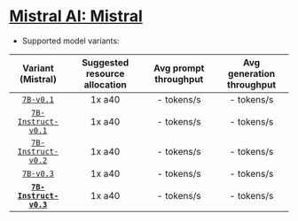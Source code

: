 # [Mistral AI: Mistral](https://huggingface.co/mistralai) 
* Supported model variants:

| Variant (Mistral) | Suggested resource allocation | Avg prompt throughput | Avg generation throughput |
|:----------:|:----------:|:----------:|:----------:|
|[`7B-v0.1`](https://huggingface.co/mistralai/Mistral-7B-v0.1)| 1x a40 | - tokens/s | - tokens/s|
|[`7B-Instruct-v0.1`](https://huggingface.co/mistralai/Mistral-7B-Instruct-v0.1)| 1x a40 | - tokens/s | - tokens/s|
|[`7B-Instruct-v0.2`](https://huggingface.co/mistralai/Mistral-7B-v0.2)| 1x a40 | - tokens/s | - tokens/s|
|[`7B-v0.3`](https://huggingface.co/mistralai/Mistral-7B-v0.3)| 1x a40 | - tokens/s | - tokens/s |
|[**`7B-Instruct-v0.3`**](https://huggingface.co/mistralai/Mistral-7B-Instruct-v0.3)| 1x a40 | - tokens/s | - tokens/s|
